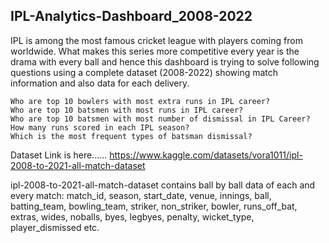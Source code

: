 ## IPL-Analytics-Dashboard_2008-2022
IPL is among the most famous cricket league with players coming from worldwide. What makes this series more competitive every year is the drama with every ball and hence this dashboard is trying to solve following questions using a complete dataset (2008-2022) showing match information and also data for each delivery.

    Who are top 10 bowlers with most extra runs in IPL career?
    Who are top 10 batsmen with most runs in IPL career?
    Who are top 10 batsmen with most number of dismissal in IPL Career?
    How many runs scored in each IPL season?
    Which is the most frequent types of batsman dismissal?

Dataset Link is here......
https://www.kaggle.com/datasets/vora1011/ipl-2008-to-2021-all-match-dataset

ipl-2008-to-2021-all-match-dataset contains ball by ball data of each and every match: match_id, season, start_date, venue, innings, ball, batting_team, bowling_team, striker,	non_striker, bowler, runs_off_bat, extras, wides, noballs, byes, legbyes, penalty, wicket_type, player_dismissed etc.
